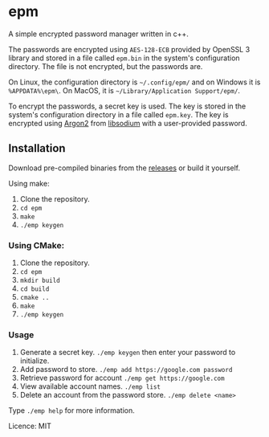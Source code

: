 # epm

A simple encrypted password manager written in c++.

The passwords are encrypted using `AES-128-ECB` provided by OpenSSL 3 library and stored in a file called `epm.bin` in the system's configuration directory. The file is not encrypted, but the passwords are.

On Linux, the configuration directory is `~/.config/epm/` and on Windows it is `%APPDATA%\epm\`. On MacOS, it is `~/Library/Application Support/epm/`.

To encrypt the passwords, a secret key is used. The key is stored in the system's configuration directory in a file called `epm.key`. The key is encrypted using [Argon2](https://doc.libsodium.org/password_hashing) from [libsodium](https://doc.libsodium.org/) with a user-provided password.

## Installation

Download pre-compiled binaries from the [releases](https://github.com/abiiranathan/epm/releases) or build it yourself.

Using make:

1. Clone the repository.
2. `cd epm`
3. `make`
4. `./emp keygen`

### Using CMake:

1. Clone the repository.
2. `cd epm`
3. `mkdir build`
4. `cd build`
5. `cmake ..`
6. `make`
7. `./emp keygen`

### Usage

1. Generate a secret key.
   `./emp keygen` then enter your password to initialize.
2. Add password to store.
   `./emp add https://google.com password`
3. Retrieve password for account
   `./emp get https://google.com`
4. View available account names.
   `./emp list`
5. Delete an account from the password store.
   `./emp delete <name>`

Type `./emp help` for more information.

Licence: MIT
